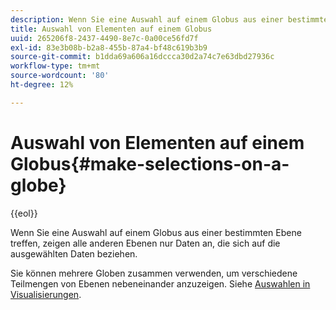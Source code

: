 ```yaml
---
description: Wenn Sie eine Auswahl auf einem Globus aus einer bestimmten Ebene treffen, zeigen alle anderen Ebenen nur Daten an, die sich auf die ausgewählten Daten beziehen.
title: Auswahl von Elementen auf einem Globus
uuid: 265206f8-2437-4490-8e7c-0a00ce56fd7f
exl-id: 83e3b08b-b2a8-455b-87a4-bf48c619b3b9
source-git-commit: b1dda69a606a16dccca30d2a74c7e63dbd27936c
workflow-type: tm+mt
source-wordcount: '80'
ht-degree: 12%

---
```


# Auswahl von Elementen auf einem Globus{#make-selections-on-a-globe}

{{eol}}

Wenn Sie eine Auswahl auf einem Globus aus einer bestimmten Ebene treffen, zeigen alle anderen Ebenen nur Daten an, die sich auf die ausgewählten Daten beziehen.

Sie können mehrere Globen zusammen verwenden, um verschiedene Teilmengen von Ebenen nebeneinander anzuzeigen. Siehe [Auswahlen in Visualisierungen](../../../../home/c-get-started/c-vis/c-sel-vis/c-sel-vis.md#concept-012870ec22c7476e9afbf3b8b2515746).
